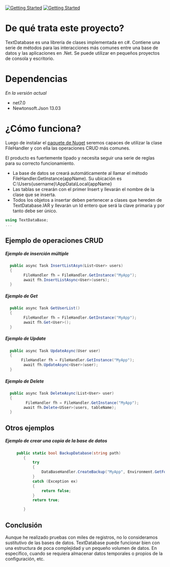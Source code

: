 [![Getting Started](https://img.shields.io/badge/lang-en-red.svg)](https://github.com/alexarriete/TextDataBase/blob/master/README.md) [![Getting Started](https://img.shields.io/badge/lang-es-yellow.svg)](https://github.com/alexarriete/TextDataBase/blob/master/Readme.es.md)

# De qué trata este proyecto?

TextDatabase es una librería de clases implementada en c#. Contiene una serie de métodos para las interacciones más comunes entre una base de datos y las aplicaciones en .Net. Se puede utilizar en pequeños proyectos de consola y escritorio.

# Dependencias

_En la versión actual_

- net7.0
- Newtonsoft.Json 13.03

# ¿Cómo funciona?

Luego de instalar el [paquete de Nuget](https://www.nuget.org/packages/TextDatabase) seremos capaces de utilizar la clase FileHandler y con ella las operaciones CRUD más comunes.

El producto es fuertemente tipado y necesita seguir una serie de reglas para su correcto funcionamiento.

- La base de datos se creará automáticamente al llamar el método FileHandler.GetInstance(appName). Su ubicación es C:\Users\{username}\AppData\Local\{appName}
- Las tablas se crearán con el primer Insert y llevarán el nombre de la clase que se inserta.
- Todos los objetos a insertar deben pertenecer a clases que hereden de TextDatabase.IAR y llevarán un Id entero que será la clave primaria y por tanto debe ser único.

```csharp
using TextDataBase;
...

```

## Ejemplo de operaciones CRUD

##### Ejemplo de inserción múltiple

```csharp
  public async Task InsertListAsyn(List<User> users)
  {
        FileHandler fh = FileHandler.GetInstance("MyApp");
        await fh.InsertListAsync<User>(users);
  }
```

##### Ejemplo de Get

```csharp
  public async Task GetUserList()
  {
        FileHandler fh = FileHandler.GetInstance("MyApp");
        await fh.Get<User>();
  }
```

##### Ejemplo de Update

```csharp
  public async Task UpdateAsync(User user)
  {
       FileHandler fh = FileHandler.GetInstance("MyApp");
        await fh.UpdateAsync<User>(user);
  }
```

##### Ejemplo de Delete

```csharp
  public async Task DeleteAsync(List<User> user)
  {
         FileHandler fh = FileHandler.GetInstance("MyApp");
        await fh.Delete<USser>(users, tableName);
  }
```

## Otros ejemplos

##### Ejemplo de crear una copia de la base de datos

```csharp
     public static bool BackupDatabase(string path)
        {
            try
            {
                DataBaseHandler.CreateBackup("MyApp", Environment.GetFolderPath(Environment.SpecialFolder.Desktop), true);
            }
            catch (Exception ex)
            {
                return false;
            }
            return true;

        }
```

## Conclusión

Aunque he realizado pruebas con miles de registros, no lo consideramos sustitutivo de las bases de datos. TextDatabase puede funcionar bien con una estructura de poca complejidad y un pequeño volumen de datos. En específico, cuando se requiera almacenar datos temporales o propios de la configuración, etc.
